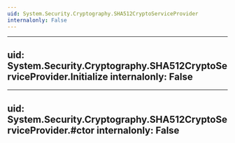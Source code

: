 ```yaml
---
uid: System.Security.Cryptography.SHA512CryptoServiceProvider
internalonly: False
---
```


---
uid: System.Security.Cryptography.SHA512CryptoServiceProvider.Initialize
internalonly: False
---

---
uid: System.Security.Cryptography.SHA512CryptoServiceProvider.#ctor
internalonly: False
---

